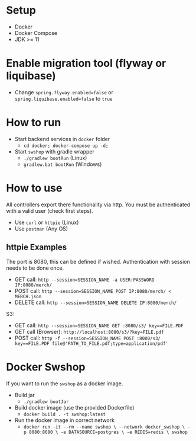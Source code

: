 # Setup

  * Docker
  * Docker Compose
  * JDK >= 11

# Enable migration tool (flyway or liquibase)

  * Change `spring.flyway.enabled=false` or `spring.liquibase.enabled=false` to `true`
  
# How to run

  * Start backend services in `docker` folder
    * `cd docker; docker-compose up -d;`
  * Start `swshop` with gradle wrapper
    * `./gradlew bootRun` (Linux)
    * `gradlew.bat bootRun` (Windows)

# How to use
 
All controllers export there functionality via http.
You must be authenticated with a valid user (check first steps).
 
  * Use `curl` or `httpie` (Linux)
  * Use `postman` (Any OS)
  
## httpie Examples

The port is 8080, this can be defined if wished.
Authentication with session needs to be done once.

  * GET call: `http --session=SESSION_NAME -a USER:PASSWORD IP:8080/merch/`
  * POST call: `http --session=SESSION_NAME POST IP:8080/merch/ < MERCH.json`
  * DELETE call: `http --session=SESSION_NAME DELETE IP:8080/merch/`

S3:

  * GET call: `http --session=SESSION_NAME GET :8080/s3/ key==FILE.PDF`
  * GET call (Browser): `http://localhost:8080/s3/?key=FILE.pdf`  
  * POST call: `http -f --session=SESSION_NAME POST :8080/s3/ key==FILE.PDF file@'PATH_TO_FILE.pdf;type=application/pdf'`

# Docker Swshop

If you want to run the `swshop` as a docker image.

  * Build jar
    * `./gradlew bootJar`
  * Build docker image (use the provided Dockerfile)
    * `docker build . -t swshop:latest`
  * Run the docker image in correct network
    * `docker run -it --rm --name swshop \
      --network docker_swshop \
      -p 8080:8080 \
      -e DATASOURCE=postgres \
      -e REDIS=redis \
      swshop`

